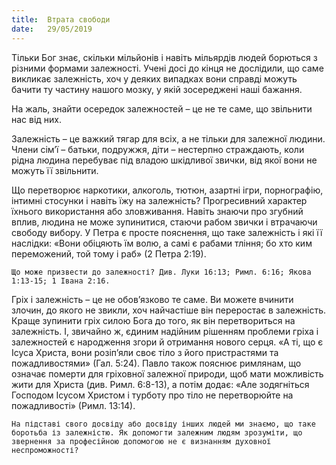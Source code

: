 ```yaml
---
title:  Втрата свободи
date:   29/05/2019
---
```


Тільки Бог знає, скільки мільйонів і навіть мільярдів людей борються з різними формами залежності. Учені досі до кінця не дослідили, що саме викликає залежність, хоч у деяких випадках вони справді можуть бачити ту частину нашого мозку, у якій зосереджені наші бажання.

На жаль, знайти осередок залежностей – це не те саме, що звільнити нас від них.

Залежність – це важкий тягар для всіх, а не тільки для залежної людини. Члени сім’ї – батьки, подружжя, діти – нестерпно страждають, коли рідна людина перебуває під владою шкідливої звички, від якої вони не можуть її звільнити.

Що перетворює наркотики, алкоголь, тютюн, азартні ігри, порнографію, інтимні стосунки і навіть їжу на залежність? Прогресивний характер їхнього використання або зловживання. Навіть знаючи про згубний вплив, людина не може зупинитися, стаючи рабом звички і втрачаючи свободу вибору. У Петра є просте пояснення, що таке залежність і які її наслідки: «Вони обіцяють їм волю, а самі є рабами тління; бо хто ким переможений, той тому і раб» (2 Петра 2:19).

`Що може призвести до залежності? Див. Луки 16:13; Римл. 6:16; Якова 1:13-15; 1 Івана 2:16.`

Гріх і залежність – це не обов’язково те саме. Ви можете вчинити злочин, до якого не звикли, хоч найчастіше він переростає в залежність. Краще зупинити гріх силою Бога до того, як він перетвориться на залежність. І, звичайно ж, єдиним надійним рішенням проблеми гріха і залежностей є народження згори й отримання нового серця. «А ті, що є Ісуса Христа, вони розіп’яли своє тіло з його пристрастями та пожадливостями» (Гал. 5:24). Павло також пояснює римлянам, що означає померти для гріховної залежної природи, щоб мати можливість жити для Христа (див. Римл. 6:8-13), а потім додає: «Але зодягніться Господом Ісусом Христом і турботу про тіло не перетворюйте на пожадливості» (Римл. 13:14).

`На підставі свого досвіду або досвіду інших людей ми знаємо, що таке боротьба із залежністю. Як допомогти залежним людям зрозуміти, що звернення за професійною допомогою не є визнанням духовної неспроможності?`